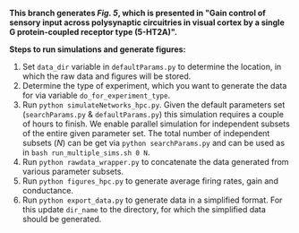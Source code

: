 **This branch generates *Fig. 5*, which is presented in "Gain control of sensory input across polysynaptic circuitries in visual cortex
by a single G protein-coupled receptor type (5-HT2A)".**

**Steps to run simulations and generate figures:**

1. Set `data_dir` variable in `defaultParams.py` to determine the location, in which the raw data and figures will be stored.
2. Determine the type of experiment, which you want to generate the data for via variable `do_for_experiment_type`.
3. Run `python simulateNetworks_hpc.py`. Given the default parameters set (`searchParams.py` & `defaultParams.py`) this 
simulation requires a couple of hours to finish. We enable parallel simulation for 
independent subsets of the entire given parameter set. The total number of independent subsets (*N*) can be get via 
`python searchParams.py` and can be used as in `bash run_multiple_sims.sh 0 N`.
4. Run `python rawdata_wrapper.py` to concatenate the data generated from various parameter subsets.
5. Run `python figures_hpc.py` to generate average firing rates, gain and conductance.
6. Run `python export_data.py` to generate data in a simplified format. For this update `dir_name` to the
directory, for which the simplified data should be generated. 
